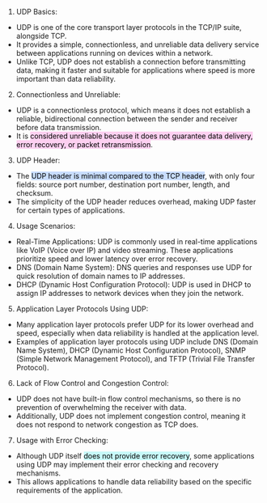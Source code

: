 1. UDP Basics:

- UDP is one of the core transport layer protocols in the TCP/IP suite, alongside TCP.
- It provides a simple, connectionless, and unreliable data delivery service between applications running on devices within a network.
- Unlike TCP, UDP does not establish a connection before transmitting data, making it faster and suitable for applications where speed is more important than data reliability.

2. Connectionless and Unreliable:

- UDP is a connectionless protocol, which means it does not establish a reliable, bidirectional connection between the sender and receiver before data transmission.
- It is <mark style="background: #FFB8EBA6;">considered unreliable because it does not guarantee data delivery, error recovery, or packet retransmission</mark>.

3. UDP Header:

- The <mark style="background: #ADCCFFA6;">UDP header is minimal compared to the TCP header</mark>, with only four fields: source port number, destination port number, length, and checksum.
- The simplicity of the UDP header reduces overhead, making UDP faster for certain types of applications.

4. Usage Scenarios:

- Real-Time Applications: UDP is commonly used in real-time applications like VoIP (Voice over IP) and video streaming. These applications prioritize speed and lower latency over error recovery.
- DNS (Domain Name System): DNS queries and responses use UDP for quick resolution of domain names to IP addresses.
- DHCP (Dynamic Host Configuration Protocol): UDP is used in DHCP to assign IP addresses to network devices when they join the network.

5. Application Layer Protocols Using UDP:

- Many application layer protocols prefer UDP for its lower overhead and speed, especially when data reliability is handled at the application level.
- Examples of application layer protocols using UDP include DNS (Domain Name System), DHCP (Dynamic Host Configuration Protocol), SNMP (Simple Network Management Protocol), and TFTP (Trivial File Transfer Protocol).

6. Lack of Flow Control and Congestion Control:

- UDP does not have built-in flow control mechanisms, so there is no prevention of overwhelming the receiver with data.
- Additionally, UDP does not implement congestion control, meaning it does not respond to network congestion as TCP does.

7. Usage with Error Checking:

- Although UDP itself <mark style="background: #ABF7F7A6;">does not provide error recovery</mark>, some applications using UDP may implement their error checking and recovery mechanisms.
- This allows applications to handle data reliability based on the specific requirements of the application.